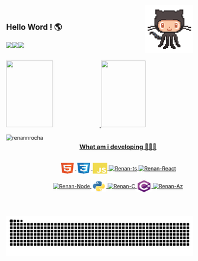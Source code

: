  <img align='right' src="https://raw.githubusercontent.com/iCharlesZ/FigureBed/master/img/octocat.gif" width="130" alt="octocat.gif"><br>

<div style="display: inline_block">
<h2 align="left">Hello Word ! 🌎</h2>
<a href="https://www.instagram.com/mrenan_r/" target="_blank"><img align="center" src="https://img.shields.io/badge/-Instagram-%23E4405F?style=for-the-badge&logo=instagram&logoColor=white" target="_blank"></a><a href = "mailto:renanrocha8897@gmail.com"><img align="center" src="https://img.shields.io/badge/-Gmail-%23333?style=for-the-badge&logo=gmail&logoColor=white" target="_blank"></a><a href="https://www.linkedin.com/in/m%C3%A1rcio-renan-271a09249/" target="_blank"><img align="center" src="https://img.shields.io/badge/-LinkedIn-%230077B5?style=for-the-badge&logo=linkedin&logoColor=white" target="_blank"></a>
</div><br><br>
 <div>
 <a href="https://github.com/renannrocha">
 <img height="180em" width="50%" src="https://github-readme-stats.vercel.app/api?username=renannrocha&show_icons=true&theme=dark&include_all_commits=true&count_private=true"/>
 <img height="180em" width="48.9%" src="https://github-readme-stats.vercel.app/api/top-langs/?username=renannrocha&layout=compact&langs_count=7&theme=dark"/>
  <div align="center">
 <div style="display: inline_block"><br>
  <img  align="left" height="188" src="https://github-readme-streak-stats.herokuapp.com/?user=renannrocha&theme=dark" alt="renannrocha">
  <h3 align="center">What am i developing 👨🏻‍💻</h3><br>
  <img align="center" alt="Renan-HTML" height="30" width="40" src="https://raw.githubusercontent.com/devicons/devicon/master/icons/html5/html5-original.svg">
  <img align="center" alt="Renan-CSS" height="30" width="40" src="https://raw.githubusercontent.com/devicons/devicon/master/icons/css3/css3-original.svg">
  <img align="center" alt="Renan-Js" height="30" width="40" src="https://raw.githubusercontent.com/devicons/devicon/master/icons/javascript/javascript-plain.svg">
  <img align="center" alt="Renan-ts" height="30" width="40" src="https://cdn.jsdelivr.net/gh/devicons/devicon/icons/typescript/typescript-original.svg">
  <img align="center" alt="Renan-React" height="30" width="40" src="https://cdn.jsdelivr.net/gh/devicons/devicon/icons/react/react-original.svg"><br><br>
  <img align="center" alt="Renan-Node" height="33" width="40" src="https://cdn.jsdelivr.net/gh/devicons/devicon/icons/nodejs/nodejs-original.svg">
  <img align="center" alt="Renan-Python" height="33" width="40" src="https://raw.githubusercontent.com/devicons/devicon/master/icons/python/python-original.svg">
  <img align="center" alt="Renan-C" height="33" width="40" src="https://cdn.jsdelivr.net/gh/devicons/devicon/icons/c/c-original.svg">
  <img align="center" alt="Renan-Csharp" height="33" width="40" src="https://raw.githubusercontent.com/devicons/devicon/master/icons/csharp/csharp-original.svg">
  <img align="center" alt="Renan-Az" height="33" width="40" src="https://cdn.jsdelivr.net/gh/devicons/devicon/icons/azure/azure-original.svg">
</div>
</div><br><br>
 
##
  
<div align="center"> 
  
  ![Snake animation](https://github.com/renannrocha/renannrocha/blob/output/github-contribution-grid-snake.svg)
 
</div>

